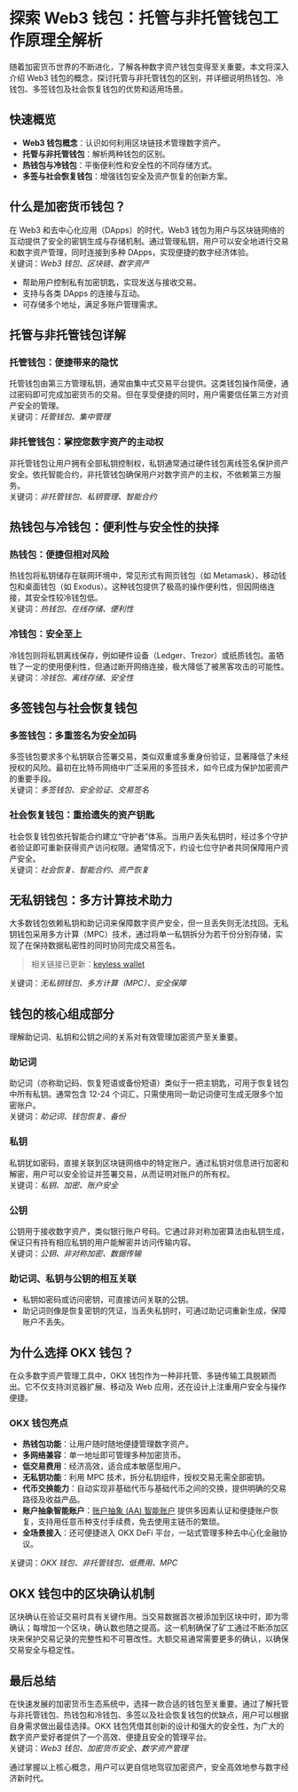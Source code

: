 # 探索 Web3 钱包：托管与非托管钱包工作原理全解析

随着加密货币世界的不断进化，了解各种数字资产钱包变得至关重要。本文将深入介绍 Web3 钱包的概念，探讨托管与非托管钱包的区别，并详细说明热钱包、冷钱包、多签钱包及社会恢复钱包的优势和适用场景。

## 快速概览

- **Web3 钱包概念**：认识如何利用区块链技术管理数字资产。  
- **托管与非托管钱包**：解析两种钱包的区别。  
- **热钱包与冷钱包**：平衡便利性和安全性的不同存储方式。  
- **多签与社会恢复钱包**：增强钱包安全及资产恢复的创新方案。

## 什么是加密货币钱包？

在 Web3 和去中心化应用（DApps）的时代，Web3 钱包为用户与区块链网络的互动提供了安全的密钥生成与存储机制。通过管理私钥，用户可以安全地进行交易和数字资产管理，同时连接到多种 DApps，实现便捷的数字经济体验。  
关键词：*Web3 钱包、区块链、数字资产*

- 帮助用户控制私有加密钥匙，实现发送与接收交易。  
- 支持与各类 DApps 的连接与互动。  
- 可存储多个地址，满足多账户管理需求。

## 托管与非托管钱包详解

### 托管钱包：便捷带来的隐忧

托管钱包由第三方管理私钥，通常由集中式交易平台提供。这类钱包操作简便，通过密码即可完成加密货币的交易。但在享受便捷的同时，用户需要信任第三方对资产安全的管理。  
关键词：*托管钱包、集中管理*

### 非托管钱包：掌控您数字资产的主动权

非托管钱包让用户拥有全部私钥控制权，私钥通常通过硬件钱包离线签名保护资产安全。依托智能合约，非托管钱包确保用户对数字资产的主权，不依赖第三方服务。  
关键词：*非托管钱包、私钥管理、智能合约*

## 热钱包与冷钱包：便利性与安全性的抉择

### 热钱包：便捷但相对风险

热钱包将私钥储存在联网环境中，常见形式有网页钱包（如 Metamask）、移动钱包和桌面钱包（如 Exodus）。这种钱包提供了极高的操作便利性，但因网络连接，其安全性较冷钱包低。  
关键词：*热钱包、在线存储、便利性*

### 冷钱包：安全至上

冷钱包则将私钥离线保存，例如硬件设备（Ledger、Trezor）或纸质钱包。虽牺牲了一定的使用便利性，但通过断开网络连接，极大降低了被黑客攻击的可能性。  
关键词：*冷钱包、离线存储、安全性*

## 多签钱包与社会恢复钱包

### 多签钱包：多重签名为安全加码

多签钱包要求多个私钥联合签署交易，类似双重或多重身份验证，显著降低了未经授权的风险。最初在比特币网络中广泛采用的多签技术，如今已成为保护加密资产的重要手段。  
关键词：*多签钱包、安全验证、交易签名*

### 社会恢复钱包：重拾遗失的资产钥匙

社会恢复钱包依托智能合约建立“守护者”体系。当用户丢失私钥时，经过多个守护者验证即可重新获得资产访问权限。通常情况下，约设七位守护者共同保障用户资产安全。  
关键词：*社会恢复、智能合约、资产恢复*

## 无私钥钱包：多方计算技术助力

大多数钱包依赖私钥和助记词来保障数字资产安全，但一旦丢失则无法找回。无私钥钱包采用多方计算（MPC）技术，通过将单一私钥拆分为若干份分别存储，实现了在保持数据私密性的同时协同完成交易签名。  
> 相关链接已更新：[keyless wallet](https://bit.ly/OKXe)

关键词：*无私钥钱包、多方计算（MPC）、安全保障*

## 钱包的核心组成部分

理解助记词、私钥和公钥之间的关系对有效管理加密资产至关重要。

### 助记词

助记词（亦称助记码、恢复短语或备份短语）类似于一把主钥匙，可用于恢复钱包中所有私钥。通常包含 12-24 个词汇，只需使用同一助记词便可生成无限多个加密账户。  
关键词：*助记词、钱包恢复、备份*

### 私钥

私钥犹如密码，直接关联到区块链网络中的特定账户。通过私钥对信息进行加密和解密，用户可以安全验证并签署交易，从而证明对账户的所有权。  
关键词：*私钥、加密、账户安全*

### 公钥

公钥用于接收数字资产，类似银行账户号码。它通过非对称加密算法由私钥生成，保证只有持有相应私钥的用户能解密并访问传输内容。  
关键词：*公钥、非对称加密、数据传输*

### 助记词、私钥与公钥的相互关联

- 私钥如密码或访问密钥，可直接访问关联的公钥。  
- 助记词则像是恢复密钥的凭证，当丢失私钥时，可通过助记词重新生成，保障账户不丢失。

## 为什么选择 OKX 钱包？

在众多数字资产管理工具中，OKX 钱包作为一种非托管、多链传输工具脱颖而出。它不仅支持浏览器扩展、移动及 Web 应用，还在设计上注重用户安全与操作便捷。  

### OKX 钱包亮点

- **热钱包功能**：让用户随时随地便捷管理数字资产。  
- **多网络兼容**：单一地址即可管理多种加密货币。  
- **低交易费用**：经济高效，适合成本敏感型用户。  
- **无私钥功能**：利用 MPC 技术，拆分私钥组件，授权交易无需全部密钥。  
- **代币交换能力**：自动实现非基础代币与基础代币之间的交换，提供明确的交易路径及收益产品。  
- **账户抽象智能账户**：[账户抽象 (AA) 智能账户](https://bit.ly/OKXe) 提供多因素认证和便捷账户恢复，支持用任意币种支付手续费，免去使用主链币的繁琐。  
- **全场景接入**：还可便捷进入 OKX DeFi 平台，一站式管理多种去中心化金融协议。

关键词：*OKX 钱包、非托管钱包、低费用、MPC*

## OKX 钱包中的区块确认机制

区块确认在验证交易时具有关键作用。当交易数据首次被添加到区块中时，即为零确认；每增加一个区块，确认数也随之提高。这一机制确保了矿工通过不断添加区块来保护交易记录的完整性和不可篡改性。大额交易通常需要更多的确认，以确保交易安全与稳定性。

## 最后总结

在快速发展的加密货币生态系统中，选择一款合适的钱包至关重要。通过了解托管与非托管钱包、热钱包和冷钱包、多签以及社会恢复钱包的优缺点，用户可以根据自身需求做出最佳选择。OKX 钱包凭借其创新的设计和强大的安全性，为广大的数字资产爱好者提供了一个高效、便捷且安全的管理平台。  
关键词：*Web3 钱包、加密货币安全、数字资产管理*

通过掌握以上核心概念，用户可以更自信地驾驭加密资产，安全高效地参与数字经济新时代。